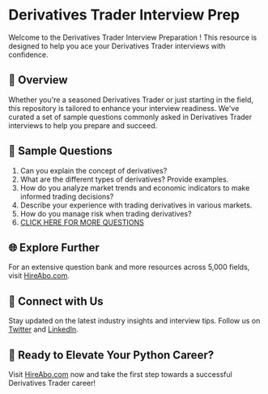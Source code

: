 # Derivatives Trader Interview Prep

Welcome to the Derivatives Trader Interview Preparation ! This resource is designed to help you ace your Derivatives Trader interviews with confidence.

## 🚀 Overview

Whether you're a seasoned Derivatives Trader or just starting in the field, this repository is tailored to enhance your interview readiness. We've curated a set of sample questions commonly asked in Derivatives Trader interviews to help you prepare and succeed.

## 📝 Sample Questions

1. Can you explain the concept of derivatives?
2. What are the different types of derivatives? Provide examples.
3. How do you analyze market trends and economic indicators to make informed trading decisions?
4. Describe your experience with trading derivatives in various markets.
5. How do you manage risk when trading derivatives?
6. [CLICK HERE FOR MORE QUESTIONS](https://hireabo.com/job/1_2_23/Derivatives%20Trader)

## 🌐 Explore Further

For an extensive question bank and more resources across 5,000 fields, visit [HireAbo.com](https://www.hireabo.com).

## 📱 Connect with Us

Stay updated on the latest industry insights and interview tips. Follow us on [Twitter](https://twitter.com/hireabo) and [LinkedIn](https://www.linkedin.com/in/hire-abo-3609972a8/).

## 🚀 Ready to Elevate Your Python Career?

Visit [HireAbo.com](https://www.hireabo.com) now and take the first step towards a successful Derivatives Trader career!